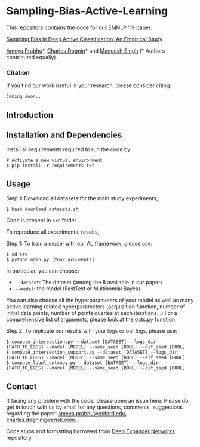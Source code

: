 # Sampling-Bias-Active-Learning

This repository contains the code for our EMNLP '19 paper:

[Sampling Bias in Deep Active Classification: An Empirical Study]()

[Ameya Prabhu](https://drimpossible.github.io/)\*, [Charles Dognin](https://www.linkedin.com/in/charlesdognin)\* and [Maneesh Singh](https://www.linkedin.com/in/maneesh-singh-3523ab9)  (\* Authors contributed equally).

### Citation
If you find our work useful in your research, please consider citing:

	Coming soon..

## Introduction


## Installation and Dependencies

Install all requirements required to run the code by:
	
	# Activate a new virtual environment
	$ pip install -r requirements.txt

## Usage

Step 1: Download all datasets for the main study experiments, 
	
	$ bash download_datasets.sh

Code is present in `src` folder.

To reproduce all experimental results,

Step 1: To train a model with our AL framework, please use:

	$ cd src 
	$ python main.py [Your arguments]
	
In particular, you can choose:
- `--dataset`: The dataset (among the 8 available in our paper)
- `--model`: the model (FastText or Multinomial Bayes)

You can also choose all the hyperparameters of your model as well as many active learning related hyperparameters (acquisition function, number of initial data points, number of points queries at each iterations...)
For a comprehensive list of arguments, please look at the opts.py function. 	

Step 2: To replicate our results with your logs or our logs, please use: 

    $ compute_intersection.py --dataset [DATASET] --logs_dir [PATH_TO_LOGS] --model [MODEL] --same_seed [BOOL] --dif_seed [BOOL]
    $ compute_intersection_support.py --dataset [DATASET] --logs_dir [PATH_TO_LOGS] --model [MODEL] --same_seed [BOOL] --dif_seed [BOOL]
    $ compute_label_entropy.py --dataset [DATASET] --logs_dir [PATH_TO_LOGS] --model [MODEL] --same_seed [BOOL] --dif_seed [BOOL]


## Contact

If facing any problem with the code, please open an issue here. Please do get in touch with us by email for any questions, comments, suggestions regarding the paper!
ameya.prabhu@oxford.edu, charles.dognin@verisk.com. 

Code stubs and formatting borrowed from [Deep Expander Networks](https://github.com/drimpossible/Deep-Expander-Networks) repository.
